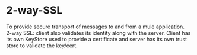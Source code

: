 # 2-way-SSL
To provide secure transport of messages to and from a mule application.<br>2-way SSL: client also validates its identity along with the server. Client has its own KeyStore used to provide a certificate and server has its own trust store to validate the key/cert. 
